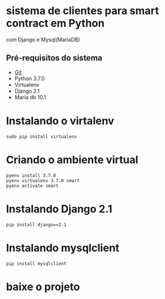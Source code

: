 # sistema de clientes para smart contract em Python
com Django e Mysql(MariaDB)
## Pré-requisitos do sistema

- [Git](https://git-scm.com)
- Python 3.7.0
- Virtualenv
- Django 2.1
- Maria db 10.1

# Instalando o virtalenv
```
sudo pip install virtualenv
```
# Criando o ambiente virtual
```
pyenv install 3.7.0 
pyenv virtualenv 3.7.0 smart 
pyenv activate smart
```
# Instalando Django 2.1
```
pip install django==2.1
```
# Instalando mysqlclient
```
pip install mysqlclient
```
# baixe o projeto